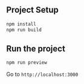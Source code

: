 ## Project Setup

```bash
npm install
npm run build
```

## Run the project

```bash
npm run preview
```

Go to `http://localhost:3000`